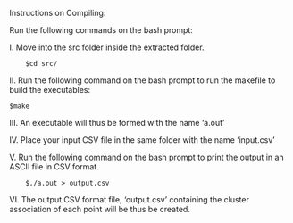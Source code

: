 Instructions on Compiling:

Run the following commands on the bash prompt:

I. Move into the src folder inside the extracted folder.

        $cd src/

II. Run the following command on the bash prompt to run the makefile to build the executables:

	$make

III. An executable will thus be formed with the name ‘a.out’

IV. Place your input CSV file in the same folder with the name ‘input.csv’

V. Run the following command on the bash prompt to print the output in an ASCII file in CSV format.

        $./a.out > output.csv

VI. The output CSV format file, ‘output.csv’ containing the cluster association of each point will be thus be created.

